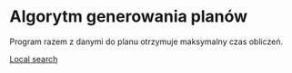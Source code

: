 # Algorytm generowania planów

Program razem z danymi do planu otrzymuje maksymalny czas obliczeń.

[Local search](https://docs.jboss.org/drools/release/6.0.0.Beta3/optaplanner-docs/html_single/index.html#localSearch)
